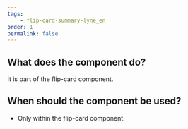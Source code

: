 ```yaml
---
tags: 
    - flip-card-summary-lyne_en
order: 1
permalink: false
---
```


## What does the component do?
It is part of the flip-card component.

## When should the component be used?
* Only within the flip-card component.